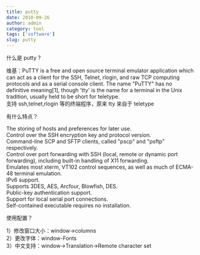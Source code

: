 ```yaml
---
title: putty
date: 2010-09-26
author: admin
category: tool
tags: ['software']
slug: putty
---
```


什么是 putty ?

维基：PuTTY is a free and open source terminal emulator application
which can act as a client for the SSH, Telnet, rlogin, and raw TCP
computing protocols and as a serial console client. The name "PuTTY" has
no definitive meaning[1], though 'tty' is the name for a terminal in the
Unix tradition, usually held to be short for teletype.  
支持 ssh,telnet,rlogin 等的终端程序，原来 tty 来自于 teletype

有什么特点？

The storing of hosts and preferences for later use.  
Control over the SSH encryption key and protocol version.  
Command-line SCP and SFTP clients, called "pscp" and "psftp"
respectively.  
Control over port forwarding with SSH (local, remote or dynamic port
forwarding), including built-in handling of X11 forwarding.  
Emulates most xterm, VT102 control sequences, as well as much of
ECMA-48 terminal emulation.  
IPv6 support.  
Supports 3DES, AES, Arcfour, Blowfish, DES.  
Public-key authentication support.  
Support for local serial port connections.  
Self-contained executable requires no installation.

使用配置？

1）修改窗口大小：window-\>columns  
2）更改字体：window-Fonts  
3）中文支持：window-\>Translation-\>Remote character set
